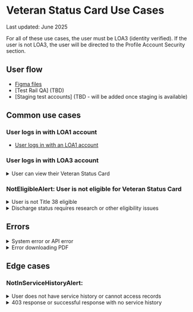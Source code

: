 # Veteran Status Card Use Cases
Last updated: June 2025

For all of these use cases, the user must be LOA3 (identity verified). If the user is not LOA3, the user will be directed to the Profile Account Security section.

## User flow
- [Figma files](https://www.figma.com/design/dm2KXJmeJEgCNKrDgIq8ko/Profile---Vet-Status-Card?node-id=3019-459250&t=4qBrNlwhsoeAPg30-1)
- [Test Rail QA] (TBD)
- [Staging test accounts] (TBD - will be added once staging is available)

## Common use cases

### User logs in with LOA1 account
- [User logs in with an LOA1 account](https://github.com/department-of-veterans-affairs/va.gov-team/blob/master/products/identity-personalization/profile/use-cases/loa1-user.md)

### User logs in with LOA3 account

<details><summary>User can view their Veteran Status Card</summary>

- **Use case:** User has accurate data points that the VA can gather from their military records.
- **Status code:** 200
- **Content:** The page displays the digital Veteran Status Card with the following information:
  - Veteran's name
  - Branch of service (from latest period of service)
  - Service dates (from latest period of service) 
  - DoD ID number (if available, removed if not present)
  - Disability rating (removed if 0% or no rating)

- **Format:** Veteran Status Card
- **Link to designs:** [Success] (https://www.figma.com/design/dm2KXJmeJEgCNKrDgIq8ko/Profile---Vet-Status-Card?node-id=3003-269050&t=QUfLyAtnaA9x2xSC-1)
- **Link to code:** [TBD]
- **Additional components**
  FAQs section (always displayed)
  "Print your Veteran Status Card (PDF)" link under FAQ "How do I get a physical version of my Veteran status card?" (only shown when user is confirmed as veteran)

</details>

### NotEligibleAlert: User is not eligible for Veteran Status Card
<details><summary> User is not Title 38 eligible </summary>

- **Use case: User is not Title 38 eligible**
- **Status code:** 200  
- **Not Confirmed Reason:** NOT_TITLE_38  
- **Content:**
H2: You're not eligible for a Veteran Status Card
To get a Veteran Status Card, you must have received an honorable discharge for at least one period of service. If you think your discharge status is incorrect, call the Defense Manpower Data Center at 800-538-9552 (TTY: 711). They're open Monday through Friday, 8:00 a.m. to 8:00 p.m. ET.
- **Format:** Info alert component  
- **Link to designs:** [[Ineligible Case]  ](https://www.figma.com/design/dm2KXJmeJEgCNKrDgIq8ko/Profile---Vet-Status-Card?node-id=3003-269210&t=4qBrNlwhsoeAPg30-1)
- **Link to code:** [TBD]

</details>
<details><summary> Discharge status requires research or other eligibility issues </summary>

- **Use case: Discharge status requires research or other eligibility issues**
- **Status code:** 200  
- **Not Confirmed Reason:** MORE_RESEARCH_NEEDED, PERSON_NOT_FOUND, or other non-NOT_TITLE_38 reasons; Also shown when user is CONFIRMED but has no service history  
- **Content:**
H2: There's a problem with your discharge status records
We're sorry. To fix the problem with your records, call the Defense Manpower Data Center at 800-538-9552 (TTY: 711). They're open Monday through Friday, 8:00 a.m. to 8:00 p.m. ET.
- **Format:** Warning alert component  
- **Link to designs:** [[Missing Service History]  ](https://www.figma.com/design/dm2KXJmeJEgCNKrDgIq8ko/Profile---Vet-Status-Card?node-id=3003-269252&t=4qBrNlwhsoeAPg30-1)
- **Link to code:** [TBD]
</details>

## Errors
<details><summary> System error or API error </summary>
  
- **Use case:** System error or when Not Confirmed reason is ERROR  
- **Status code:** TBD  
- **Content:**
H2: Something went wrong
We're sorry. Try to view your Veteran Status Card later.
- **Format:** Error alert component  
- **Link to designs:** [[System Error]](https://www.figma.com/design/dm2KXJmeJEgCNKrDgIq8ko/Profile---Vet-Status-Card?node-id=3003-269378&t=4qBrNlwhsoeAPg30-1)
- **Link to code:** [TBD]
</details>

<details><summary>Error downloading PDF</summary>
  
- **Use case:** Error occurs when user clicks "Print your Veteran Status Card (PDF)" link 
- **Status code:** TBD  
- **Content:**
H2: Something went wrong
We're sorry. Try to download your Veteran Status Card later.
- **Link to designs:** [Error downloading PDF](https://www.figma.com/design/dm2KXJmeJEgCNKrDgIq8ko/Profile---Vet-Status-Card?node-id=3003-269121&t=4qBrNlwhsoeAPg30-1)
</details>

## Edge cases

### NotInServiceHistoryAlert: 
<details><summary>User does not have service history or cannot access records </summary>
  
- **Use case: 4xx & 5xx response (except 403)**
- **Status code:** 4xx & 5xx (except 403)  
- **Content:**
H2: This page isn't available right now
We're sorry. Something went wrong on our end. Refresh this page or try again later.
- **Format:** Warning alert component  
- **Link to designs:** [NoServiceHistory](https://www.figma.com/design/dm2KXJmeJEgCNKrDgIq8ko/Profile---Vet-Status-Card?node-id=3003-269294&t=4qBrNlwhsoeAPg30-1)
- **Link to code:** [TBD]
</details>

<details><summary> 403 response or successful response with no service history </summary>
  
- **Use case: 403 response or successful response with no service history**
- **Status code:** 403 or 200 with no serviceHistory key  
- **Content:**
H2: We can't match your information to any military service records
We're sorry for this issue. If you want to learn what military service records may be on file for you, call the Defense Manpower Data Center (DMDC) at 800-538-9552 (TTY: 711). The DMDC office is open Monday through Friday (except federal holidays), 8:00 a.m. to 8:00 p.m. ET.
If you think there might be a problem with your military service records, you can apply for a correction.
Learn how to correct your military service records on the National Archives website
- **Format:** Warning alert component  
- **Link to designs:** [Mismatch History](https://www.figma.com/design/dm2KXJmeJEgCNKrDgIq8ko/Profile---Vet-Status-Card?node-id=3003-269336&t=4qBrNlwhsoeAPg30-1)
- **Link to code:** [TBD]
</details>



